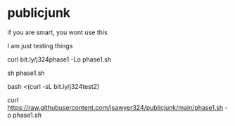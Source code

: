 # publicjunk

if you are smart, you wont use this 

I am just testing things 

curl bit.ly/j324phase1 -Lo phase1.sh 

sh phase1.sh

bash <(curl -sL bit.ly/j324test2)

curl https://raw.githubusercontent.com/jsawyer324/publicjunk/main/phase1.sh -o phase1.sh
